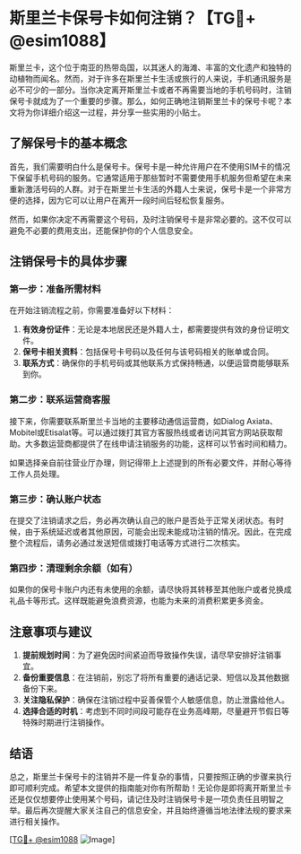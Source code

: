 # 斯里兰卡保号卡如何注销？【TG💪+ @esim1088】

斯里兰卡，这个位于南亚的热带岛国，以其迷人的海滩、丰富的文化遗产和独特的动植物而闻名。然而，对于许多在斯里兰卡生活或旅行的人来说，手机通讯服务是必不可少的一部分。当你决定离开斯里兰卡或者不再需要当地的手机号码时，注销保号卡就成为了一个重要的步骤。那么，如何正确地注销斯里兰卡的保号卡呢？本文将为你详细介绍这一过程，并分享一些实用的小贴士。

## 了解保号卡的基本概念

首先，我们需要明白什么是保号卡。保号卡是一种允许用户在不使用SIM卡的情况下保留手机号码的服务。它通常适用于那些暂时不需要使用手机服务但希望在未来重新激活号码的人群。对于在斯里兰卡生活的外籍人士来说，保号卡是一个非常方便的选择，因为它可以让用户在离开一段时间后轻松恢复服务。

然而，如果你决定不再需要这个号码，及时注销保号卡是非常必要的。这不仅可以避免不必要的费用支出，还能保护你的个人信息安全。

## 注销保号卡的具体步骤

### 第一步：准备所需材料

在开始注销流程之前，你需要准备好以下材料：

1. **有效身份证件**：无论是本地居民还是外籍人士，都需要提供有效的身份证明文件。
2. **保号卡相关资料**：包括保号卡号码以及任何与该号码相关的账单或合同。
3. **联系方式**：确保你的手机号码或其他联系方式保持畅通，以便运营商能够联系到你。

### 第二步：联系运营商客服

接下来，你需要联系斯里兰卡当地的主要移动通信运营商，如Dialog Axiata、Mobitel或Etisalat等。可以通过拨打其官方客服热线或者访问其官方网站获取帮助。大多数运营商都提供了在线申请注销服务的功能，这样可以节省时间和精力。

如果选择亲自前往营业厅办理，则记得带上上述提到的所有必要文件，并耐心等待工作人员处理。

### 第三步：确认账户状态

在提交了注销请求之后，务必再次确认自己的账户是否处于正常关闭状态。有时候，由于系统延迟或者其他原因，可能会出现未能成功注销的情况。因此，在完成整个流程后，请务必通过发送短信或拨打电话等方式进行二次核实。

### 第四步：清理剩余余额（如有）

如果你的保号卡账户内还有未使用的余额，请尽快将其转移至其他账户或者兑换成礼品卡等形式。这样既能避免浪费资源，也能为未来的消费积累更多资金。

## 注意事项与建议

1. **提前规划时间**：为了避免因时间紧迫而导致操作失误，请尽早安排好注销事宜。
2. **备份重要信息**：在注销前，别忘了将所有重要的通话记录、短信以及其他数据备份下来。
3. **关注隐私保护**：确保在注销过程中妥善保管个人敏感信息，防止泄露给他人。
4. **选择合适的时机**：考虑到不同时间段可能存在业务高峰期，尽量避开节假日等特殊时期进行注销操作。

## 结语

总之，斯里兰卡保号卡的注销并不是一件复杂的事情，只要按照正确的步骤来执行即可顺利完成。希望本文提供的指南能对你有所帮助！无论你是即将离开斯里兰卡还是仅仅想要停止使用某个号码，请记住及时注销保号卡是一项负责任且明智之举。最后再次提醒大家关注自己的信息安全，并且始终遵循当地法律法规的要求来进行相关操作。

[[TG💪+ @esim1088](https://t.me/s/esim1088) ![Image](https://i.postimg.cc/4NQfJmqS/Snipaste-2025-05-13-00-14-12.png)]